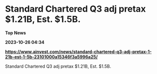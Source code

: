 # Standard Chartered Q3 adj pretax $1.21B, Est. $1.5B.
**Top News**

**2023-10-26 04:34**

**https://www.ainvest.com/news/standard-chartered-q3-adj-pretax-1-21b-est-1-5b-23101000a15346f3a5996a25/**

Standard Chartered Q3 adj pretax $1.21B, Est. $1.5B.